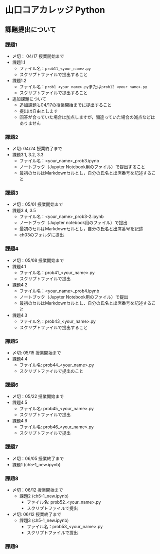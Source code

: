 # 山口コアカレッジ Python
## 課題提出について
### 課題1
- 〆切： 04/17 授業開始まで
- 課題1.1
    - ファイル名：`prob11_<your_name>.py`
    - スクリプトファイルで提出すること
- 課題1.2
    - ファイル名：`prob1_<your name>.py`または`prob12_<your name>.py`
    - スクリプトファイルで提出すること
- 追加課題について
    - 追加課題も04/17の授業開始までに提出すること
    - 提出は自由とします
    - 回答が合っていた場合は加点しますが，間違っていた場合の減点などはありません


### 課題2
- 〆切: 04/24 授業終了まで
- 課題3.1, 3.2, 3.3
    - ファイル名：<your_name>_prob3.ipynb
    - ノートブック（Jupyter Notebook用のファイル）で提出すること
    - 最初のセルはMarkdownセルとし，自分の氏名と出席番号を記述すること

### 課題3
- 〆切：05/01 授業開始まで
- 課題3.4, 3.5
    - ファイル名：<your_name>_prob3-2.ipynb
    - ノートブック（Jupyter notebook用のファイル）で提出
    - 最初のセルはMarkdownセルとし，自分の氏名と出席番号を記述
    - ch03のフォルダに提出
 
### 課題4
- 〆切：05/08 授業開始まで
- 課題4.1
    - ファイル名：prob41_<your_name>.py
    - スクリプトファイルで提出
- 課題4.2
    - ファイル名：<your_name>_prob4.ipynb
    - ノートブック（Jupyter Notebook用のファイル）で提出
    - 最初のセルはMarkdownセルとし、自分の氏名と出席番号を記述すること
- 課題4.3
    - ファイル名：prob43_<your_name>.py
    - スクリプトファイルで提出すること

### 課題5
- 〆切: 05/15 授業開始まで
- 課題4.4
    - ファイル名: prob44_<your_name>.py
    - スクリプトファイルで提出のこと

### 課題6
- 〆切：05/22 授業開始まで
- 課題4.5
    - ファイル名: prob45_<your_name>.py
    - スクリプトファイルで提出
- 課題4.6
    - ファイル名: prob46_<your_name>.py
    - スクリプトファイルで提出

### 課題7
- 〆切：06/05 授業終了まで
- 課題1 (ch5-1_new.ipynb)

### 課題8
- 〆切：06/12 授業開始まで
    - 課題2 (ch5-1_new.ipynb)
        - ファイル名: prob52_<your_name>.py
        - スクリプトファイルで提出
- 〆切: 06/12 授業終了まで
    - 課題3 (ch5-1_new.ipynb)
        - ファイル名：prob53_<your_name>.py
        - スクリプトファイルで提出
 
### 課題9
